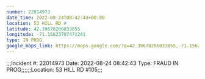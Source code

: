 ```yaml
---
number: 22014973
date_time: 2022-08-24T08:42:43+00:00
location: 53 HILL RD #
latitude: 42.39678206033855
longitude: -71.15623707471241
type: IN PROG
google_maps_link: https://maps.google.com/?q=42.39678206033855,-71.15623707471241
---
```


;;;Incident #: 22014973   Date: 2022-08-24 08:42:43   Type: FRAUD IN PROG;;;;;;Location: 53 HILL RD #105;;;
